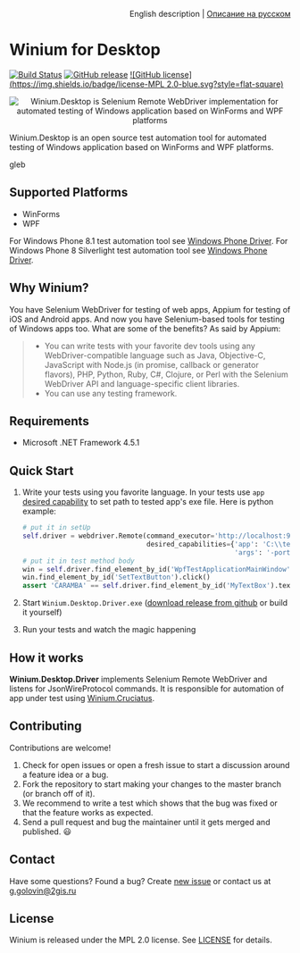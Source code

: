 <p align="right">
English description | <a href="README_RU.md">Описание на русском</a>
</p>

# Winium for Desktop
[![Build Status](https://img.shields.io/jenkins/s/http/opensource-ci.2gis.ru/Winium.Desktop.svg?style=flat-square)](http://opensource-ci.2gis.ru/job/Winium.Desktop/)
[![GitHub release](https://img.shields.io/github/release/2gis/Winium.Desktop.svg?style=flat-square)](https://github.com/2gis/Winium.Desktop/releases/)
[![GitHub license](https://img.shields.io/badge/license-MPL 2.0-blue.svg?style=flat-square)](LICENSE)

<p align="center">
<img src="https://raw.githubusercontent.com/2gis/Winium.StoreApps/assets/winium.png" alt="Winium.Desktop is Selenium Remote WebDriver implementation for automated testing of Windows application based on WinForms and WPF platforms">
</p>

Winium.Desktop is an open source test automation tool for automated testing of Windows application based on WinForms and WPF platforms.

gleb
## Supported Platforms
- WinForms
- WPF

For Windows Phone 8.1 test automation tool see [Windows Phone Driver](https://github.com/2gis/Winium.StoreApps).
For Windows Phone 8 Silverlight test automation tool see [Windows Phone Driver](https://github.com/2gis/winphonedriver).

## Why Winium?
You have Selenium WebDriver for testing of web apps, Appium for testing of iOS and Android apps. And now you have Selenium-based tools for testing of Windows apps too. What are some of the benefits? As said by Appium:
> - You can write tests with your favorite dev tools using any WebDriver-compatible language such as Java, Objective-C, JavaScript with Node.js (in promise, callback or generator flavors), PHP, Python, Ruby, C#, Clojure, or Perl with the Selenium WebDriver API and language-specific client libraries.
> - You can use any testing framework.

## Requirements
* Microsoft .NET Framework 4.5.1

## Quick Start
1. Write your tests using you favorite language. In your tests use `app` [desired capability](https://github.com/2gis/Winium.Desktop/wiki/Capabilities) to set path to tested app's exe file. Here is python example:
	```python
	# put it in setUp
	self.driver = webdriver.Remote(command_executor='http://localhost:9999',
	                               desired_capabilities={'app': 'C:\\testApp.exe',
	                                                     'args': '-port 345'})
	# put it in test method body
	win = self.driver.find_element_by_id('WpfTestApplicationMainWindow')
	win.find_element_by_id('SetTextButton').click()
	assert 'CARAMBA' == self.driver.find_element_by_id('MyTextBox').text
	```

2. Start `Winium.Desktop.Driver.exe` ([download release from github](https://github.com/2gis/Winium.Desktop/releases) or build it yourself)

3. Run your tests and watch the magic happening

## How it works
**Winium.Desktop.Driver** implements Selenium Remote WebDriver and listens for JsonWireProtocol commands. It is responsible for automation of app under test using [Winium.Cruciatus](https://github.com/2gis/Winium.Cruciatus).

## Contributing

Contributions are welcome!

1. Check for open issues or open a fresh issue to start a discussion around a feature idea or a bug.
2. Fork the repository to start making your changes to the master branch (or branch off of it).
3. We recommend to write a test which shows that the bug was fixed or that the feature works as expected.
4. Send a pull request and bug the maintainer until it gets merged and published. :smiley:

## Contact

Have some questions? Found a bug? Create [new issue](https://github.com/2gis/Winium.Desktop/issues/new) or contact us at g.golovin@2gis.ru

## License

Winium is released under the MPL 2.0 license. See [LICENSE](LICENSE) for details.
